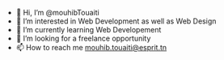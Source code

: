 - 👋 Hi, I’m @mouhibTouaiti
- 👀 I’m interested in Web Development as well as Web Design
- 🌱 I’m currently learning Web Developement
- 💞️ I’m looking for a freelance opportunity
- 📫 How to reach me mouhib.touaiti@esprit.tn

<!---
mouhib100/mouhib100 is a ✨ special ✨ repository because its `README.md` (this file) appears on your GitHub profile.
You can click the Preview link to take a look at your changes.
--->
